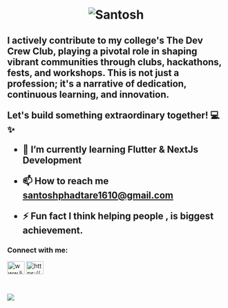 

<h1 align="center" href="https://git.io/typing-svg"><img src="https://readme-typing-svg.demolab.com?font=Fira+Code&size=40&pause=1000&random=false&width=435&height=80&lines=Hi👋🏻,+I'm+Santosh" alt="Santosh" /></h1>

<h2 align="left">
<p>I actively contribute to my college's The Dev Crew Club, playing a pivotal role in shaping vibrant communities through clubs, hackathons, fests, and workshops. This is not just a profession; it's a narrative of dedication, continuous learning, and innovation.</p>

<p>Let's build something extraordinary together! 💻✨</p> 



- 🌱 I’m currently learning **Flutter & NextJs Development**

- 📫 How to reach me **santoshphadtare1610@gmail.com**

- ⚡ Fun fact **I think helping people , is biggest achievement.**





<h3 align="left" >Connect with me:</h3>
<p align="left">
<a href="https:///www.linkedin.com/in/santosh-phadtare" target="blank"><img align="center" src="https://raw.githubusercontent.com/rahuldkjain/github-profile-readme-generator/master/src/images/icons/Social/linked-in-alt.svg" alt="www.linkedin.com/in/santosh-phadtare" height="30" width="40" /></a>
<a href="https://www.instagram.com/heyits_santosh/" target="blank"><img align="center" src="https://raw.githubusercontent.com/rahuldkjain/github-profile-readme-generator/master/src/images/icons/Social/instagram.svg" alt="https://www.instagram.com/heyits_santosh/" height="30" width="40" /></a>
</p>

<br>

![](https://komarev.com/ghpvc/?username=psantosh16&style=plastic)

